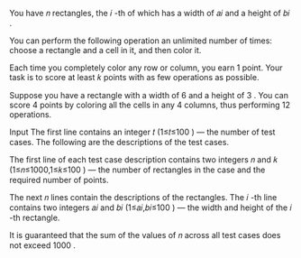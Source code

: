 You have 𝑛
 rectangles, the 𝑖
-th of which has a width of 𝑎𝑖
 and a height of 𝑏𝑖
.

You can perform the following operation an unlimited number of times: choose a rectangle and a cell in it, and then color it.

Each time you completely color any row or column, you earn 1
 point. Your task is to score at least 𝑘
 points with as few operations as possible.

Suppose you have a rectangle with a width of 6
 and a height of 3
. You can score 4
 points by coloring all the cells in any 4
 columns, thus performing 12
 operations.

Input
The first line contains an integer 𝑡
 (1≤𝑡≤100
) — the number of test cases. The following are the descriptions of the test cases.

The first line of each test case description contains two integers 𝑛
 and 𝑘
 (1≤𝑛≤1000,1≤𝑘≤100
) — the number of rectangles in the case and the required number of points.

The next 𝑛
 lines contain the descriptions of the rectangles. The 𝑖
-th line contains two integers 𝑎𝑖
 and 𝑏𝑖
 (1≤𝑎𝑖,𝑏𝑖≤100
) — the width and height of the 𝑖
-th rectangle.

It is guaranteed that the sum of the values of 𝑛
 across all test cases does not exceed 1000
.